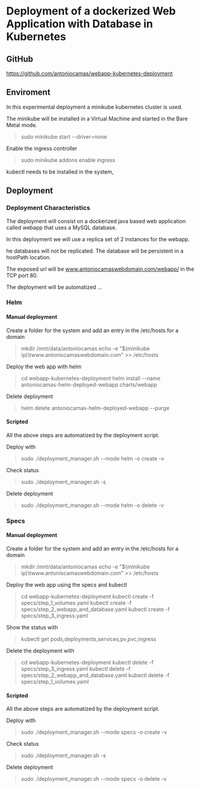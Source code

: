 # Deployment of a dockerized Web Application with Database in Kubernetes

## GitHub

https://github.com/antoniocamas/webapp-kubernetes-deployment

## Enviroment

In this experimental deployment a minikube kubernetes cluster is used.

The minikube will be installed in a Virtual Machine and started in the Bare Metal mode.

> sudo minikube start --driver=none

Enable the ingress controller

> sudo minikube addons enable ingress

kubectl needs to be installed in the system,

## Deployment

### Deployment Characteristics

The deployment will consist on a dockerized java based web application called webapp that uses a MySQL database.

In this deployment we will use a replica set of 2 instances for the webapp.

he databases will not be replicated.
The database will be persistent in a hostPath location.

The exposed url will be www.antoniocamaswebdomain.com/webapp/ in the TCP port 80.

The deployment will be automatized ...


### Helm

#### Manual deployment

Create a folder for the system and add an entry in the /etc/hosts for a domain
> mkdir /mnt/data/antoniocamas
> echo -e "$(minikube ip)\twww.antoniocamaswebdomain.com" >> /etc/hosts

Deploy the web app with helm

> cd webapp-kubernetes-deployment
> helm install --name antoniocamas-helm-deployed-webapp charts/webapp

Delete deployment 
> helm delete antoniocamas-helm-deployed-webapp --purge

#### Scripted

All the above steps are automatized by the deployment script.

Deploy with
> sudo ./deployment_manager.sh --mode helm -o create  -v

Check status
> sudo ./deployment_manager.sh -s

Delete deployment
> sudo ./deployment_manager.sh --mode helm -o delete  -v

### Specs

#### Manual deployment

Create a folder for the system and add an entry in the /etc/hosts for a domain
> mkdir /mnt/data/antoniocamas
> echo -e "$(minikube ip)\twww.antoniocamaswebdomain.com" >> /etc/hosts

Deploy the web app using the specs and kubectl

> cd webapp-kubernetes-deployment
> kubectl create -f specs/step_1_volumes.yaml
> kubectl create -f specs/step_2_webapp_and_database.yaml
> kubectl create -f specs/step_3_ingress.yaml

Show the status with
> kubectl get pods,deployments,services,pv,pvc,ingress

Delete the deployment with

> cd webapp-kubernetes-deployment
> kubectl delete -f specs/step_3_ingress.yaml
> kubectl delete -f specs/step_2_webapp_and_database.yaml
> kubectl delete -f specs/step_1_volumes.yaml

#### Scripted

All the above steps are automatized by the deployment script.

Deploy with
> sudo ./deployment_manager.sh --mode specs -o create  -v

Check status
> sudo ./deployment_manager.sh -s

Delete deployment
> sudo ./deployment_manager.sh --mode specs -o delete  -v
